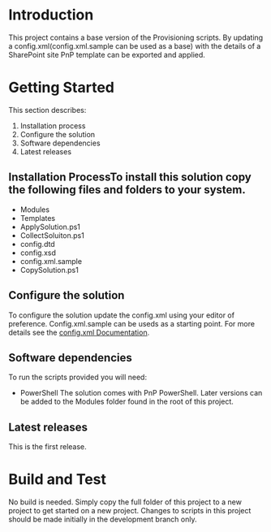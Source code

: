 # Introduction
This project contains a base version of the Provisioning scripts. By updating a config.xml(config.xml.sample can be used as a base) with the details of a SharePoint site PnP template can be exported and applied. 

# Getting Started
This section describes:

1. Installation process
2. Configure the solution
2. Software dependencies
3. Latest releases
## Installation ProcessTo install this solution copy the following files and folders to your system.
- Modules
- Templates
- ApplySolution.ps1
- CollectSoluiton.ps1
- config.dtd
- config.xsd
- config.xml.sample
- CopySolution.ps1
## Configure the solution
To configure the solution update the config.xml using your editor of preference. Config.xml.sample can be useds as a starting point. For more details see the [config.xml Documentation](config.md).

## Software dependencies
To run the scripts provided you will need:
- PowerShell
The solution comes with PnP PowerShell. Later versions can be added to the Modules folder found in the root of this project.
## Latest releases
This is the first release.

# Build and Test
No build is needed. Simply copy the full folder of this project to a new project to get started on a new project. Changes to scripts in this project should be made initially in the development branch only.
